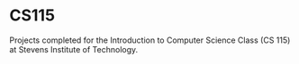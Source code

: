 # CS115
Projects completed for the Introduction to Computer Science Class (CS 115) at Stevens Institute of Technology.
